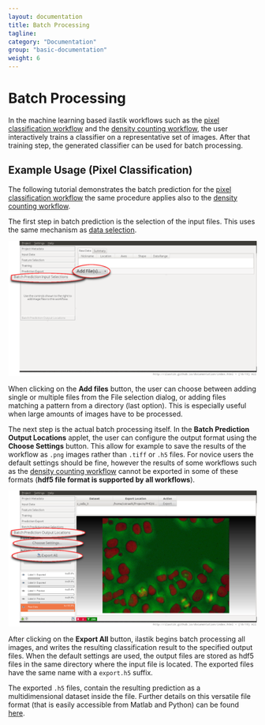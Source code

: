 ```yaml
---
layout: documentation
title: Batch Processing
tagline:
category: "Documentation"
group: "basic-documentation"
weight: 6
---
```

# Batch Processing

In the machine learning based ilastik workflows such as the
[pixel classification workflow]({{site.baseurl}}/documentation/objects/objects.html) and the [density counting workflow]({{site.baseurl}}/documentation/counting/counting.html), the user interactively trains a classifier on a representative set of images. After that training step, the generated classifier can be used for batch processing.

<!-- The following documentation applies to the [Density Counting workflow]({{site.baseurl}}/documentation/counting/counting.html) and to the [Pixel Classification workflow]({{site.baseurl}}/documentation/objects/objects.html). -->

## Example Usage (Pixel Classification)

The following tutorial demonstrates the batch prediction for the [pixel classification workflow]({{site.baseurl}}/documentation/objects/objects.html) the same procedure applies also to the [density counting workflow]({{site.baseurl}}/documentation/counting/counting.html).

The first step in batch prediction is the selection of the input files. This uses the same mechanism as [data selection]({{baseurl}}/documentation/basics/dataselection.html).

<a href="screenshots/batch1_zoomed.png" data-toggle="lightbox"><img src="screenshots/batch1_zoomed.png" class="img-responsive" /></a>

When clicking on the **Add files** button, the user can choose between adding
single or multiple files from the File selection dialog, or adding files matching a pattern from a directory (last option). This is especially useful when large amounts of images have to be processed.

The next step is the actual batch processing itself. In the **Batch Prediction Output Locations** applet, the user can configure the output format using the **Choose Settings** button. This allow for example to save the results of the workflow as `.png` images rather than `.tiff` or `.h5` files. For novice users the default settings should be fine, however the results of some workflows such as the [density counting workflow]({{site.baseurl}}/documentation/counting/counting.html) cannot be exported in some of these formats (**hdf5 file format is supported by all workflows**).

<a href="screenshots/batch2_zoomed.png" data-toggle="lightbox"><img src="screenshots/batch2_zoomed.png" class="img-responsive" /></a>

After clicking on the **Export All** button, ilastik begins batch processing all images, and writes the resulting classification result to the specified output files. When the default settings are used, the output files are stored as hdf5 files in the same directory where the input file is located.
The exported files have the same name with a `export.h5` suffix.

The exported `.h5` files, contain the resulting prediction as a multidimensional dataset inside the file. Further details on this versatile file format (that is easily accessible from Matlab and Python) can be found [here](http://docs.h5py.org/).
